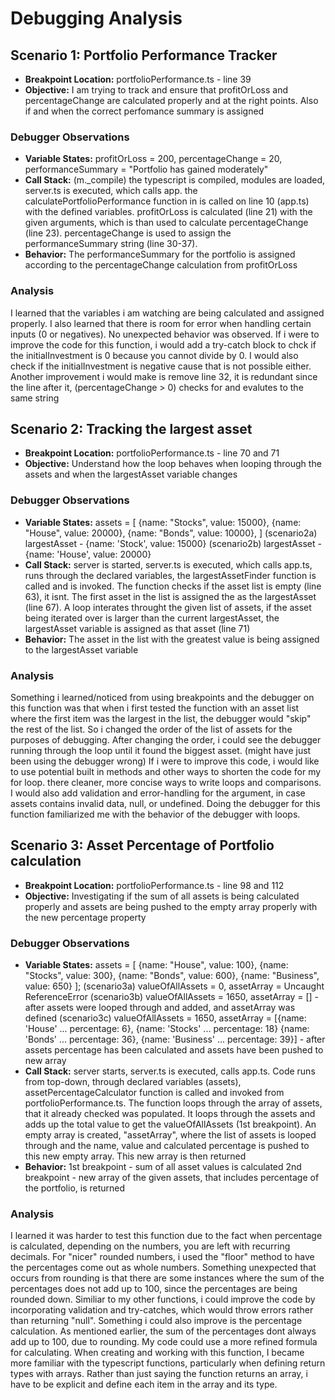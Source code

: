 # Debugging Analysis

## Scenario 1: Portfolio Performance Tracker
-   **Breakpoint Location:** portfolioPerformance.ts - line 39
-   **Objective:** I am trying to track and ensure that profitOrLoss and percentageChange are calculated properly and at 
    the right points. Also if and when the correct perfomance summary is assigned

### Debugger Observations

-   **Variable States:** profitOrLoss = 200, percentageChange = 20, performanceSummary = "Portfolio has gained moderately"
-   **Call Stack:** (m._compile) the typescript is compiled, modules are loaded, server.ts is executed, which calls app. 
    the calculatePortfolioPerformance function in is called on line 10 (app.ts) with the defined variables. profitOrLoss
    is calculated (line 21) with the given arguments, which is than used to calculate percentageChange (line 23). percentageChange is used to
    assign the performanceSummary string (line 30-37).
-   **Behavior:** The performanceSummary for the portfolio is assigned according to the percentageChange calculation from profitOrLoss

### Analysis

I learned that the variables i am watching are being calculated and assigned properly. I also learned that there is 
room for error when handling certain inputs (0 or negatives). No unexpected behavior was observed.
If i were to improve the code for this function, i would add a try-catch block to chck if the initialInvestment is 
0 because you cannot divide by 0. I would also check if the initialInvestment is negative cause that is not possible either. 
Another improvement i would make is remove line 32, it is redundant since the line after it, (percentageChange > 0) 
checks for and evalutes to the same string



## Scenario 2: Tracking the largest asset

-   **Breakpoint Location:** portfolioPerformance.ts - line 70 and 71
-   **Objective:** Understand how the loop behaves when looping through the assets and when the largestAsset variable changes

### Debugger Observations

-   **Variable States:** assets = [	{name: "Stocks", value: 15000},
                                    {name: "House", value: 20000},
                                    {name: "Bonds", value: 10000},
                                    ]
                        (scenario2a) largestAsset - {name: 'Stock', value: 15000}
                        (scenario2b) largestAsset - {name: 'House', value: 20000}
-   **Call Stack:** server is started, server.ts is executed, which calls app.ts, runs through the declared variables,
    the largestAssetFinder function is called and is invoked. The function checks if the asset list is empty (line 63), it isnt. The first asset
    in the list is assigned the as the largestAsset (line 67). A loop interates throught the given list of assets, if the asset
    being iterated over is larger than the current largestAsset, the largestAsset variable is assigned as that asset (line 71)
-   **Behavior:** The asset in the list with the greatest value is being assigned to the largestAsset variable

### Analysis

Something i learned/noticed from using breakpoints and the debugger on this function was that when i first tested the function
with an asset list where the first item was the largest in the list, the debugger would "skip" the rest of the list. So i changed
the order of the list of assets for the purposes of debugging. After changing the order, i could see the debugger running through the 
loop until it found the biggest asset. (might have just been using the debugger wrong)
If i were to improve this code, i would like to use potential built in methods and other ways to shorten the code for
my for loop. there cleaner, more concise ways to write loops and comparisons. I would also add validation and error-handling
for the argument, in case assets contains invalid data, null, or undefined.
Doing the debugger for this function familiarized me with the behavior of the debugger with loops.



## Scenario 3: Asset Percentage of Portfolio calculation

-   **Breakpoint Location:** portfolioPerformance.ts - line 98 and 112
-   **Objective:** Investigating if the sum of all assets is being calculated properly and assets
are being pushed to the empty array properly with the new percentage property

### Debugger Observations

-   **Variable States:** assets = [
                            {name: "House", value: 100},
                            {name: "Stocks", value: 300},
                            {name: "Bonds", value: 600},
                            {name: "Business", value: 650}
                            ];
                        (scenario3a) valueOfAllAssets = 0, assetArray = Uncaught ReferenceError
                        (scenario3b) valueOfAllAssets = 1650, assetArray = []
                            - after assets were looped through and added, and assetArray was defined
                        (scenario3c) valueOfAllAssets = 1650, assetArray = [{name: 'House' ... percentage: 6},
                                                                            {name: 'Stocks' ... percentage: 18}
                                                                            {name: 'Bonds' ... percentage: 36},
                                                                            {name: 'Business' ... percentage: 39}]
                            - after assets percentage has been calculated and assets have been pushed to new array
-   **Call Stack:** server starts, server.ts is executed, calls app.ts. Code runs from top-down, through declared variables (assets),
assetPercentageCalculator function is called and invoked from portfolioPerformance.ts. The function loops through the array of assets,
that it already checked was populated. It loops through the assets and adds up the total value to get the valueOfAllAssets (1st breakpoint).
An empty array is created, "assetArray", where the list of assets is looped through and the name, value and calculated percentage is
pushed to this new empty array. This new array is then returned
-   **Behavior:** 1st breakpoint -  sum of all asset values is calculated
                  2nd breakpoint -  new array of the given assets, that includes percentage of the portfolio, is returned

### Analysis

I learned it was harder to test this function due to the fact when percentage is calculated, depending on the numbers,
you are left with recurring decimals. For "nicer" rounded numbers, i used the "floor" method to have the percentages come out
as whole numbers. Something unexpected that occurs from rounding is that there are some instances 
where the sum of the percentages does not add up to 100, since the percentages are being rounded down.
Similiar to my other functions, i could improve the code by incorporating validation and try-catches, which would throw
errors rather than returning "null". Something i could also improve is the percentage calculation. As mentioned earlier,
the sum of the percentages dont always add up to 100, due to rounding. My code could use a more refined formula for calculating.
When creating and working with this function, I became more familiar with the typescript functions, particularly when defining
return types with arrays. Rather than just saying the function returns an array, i have to be explicit and define
each item in the array and its type.